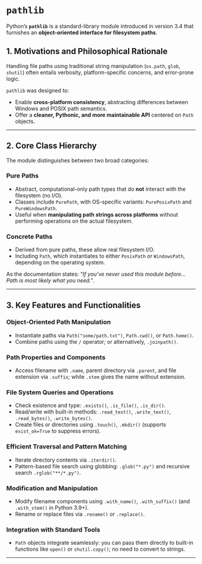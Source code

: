 # `pathlib`

Python’s **`pathlib`** is a standard-library module introduced in version 3.4 that furnishes an **object-oriented interface for filesystem paths**.

## 1. Motivations and Philosophical Rationale

Handling file paths using traditional string manipulation (`os.path`, `glob`, `shutil`) often entails verbosity, platform-specific concerns, and error-prone logic.

`pathlib` was designed to:

* Enable **cross-platform consistency**, abstracting differences between Windows and POSIX path semantics.
* Offer a **cleaner, Pythonic, and more maintainable API** centered on `Path` objects.

---

## 2. Core Class Hierarchy

The module distinguishes between two broad categories:

### Pure Paths

* Abstract, computational-only path types that do **not** interact with the filesystem (no I/O).
* Classes include `PurePath`, with OS-specific variants: `PurePosixPath` and `PureWindowsPath`.
* Useful when **manipulating path strings across platforms** without performing operations on the actual filesystem.

### Concrete Paths

* Derived from pure paths, these allow real filesystem I/O.
* Including `Path`, which instantiates to either `PosixPath` or `WindowsPath`, depending on the operating system.

As the documentation states: *"If you’ve never used this module before... Path is most likely what you need."*.

---

## 3. Key Features and Functionalities

### Object-Oriented Path Manipulation

* Instantiate paths via `Path("some/path.txt")`, `Path.cwd()`, or `Path.home()`.
* Combine paths using the `/` operator; or alternatively, `.joinpath()`.

### Path Properties and Components

* Access filename with `.name`, parent directory via `.parent`, and file extension via `.suffix`; while `.stem` gives the name without extension.

### File System Queries and Operations

* Check existence and type: `.exists()`, `.is_file()`, `.is_dir()`.
* Read/write with built-in methods: `.read_text()`, `.write_text()`, `.read_bytes()`, `.write_bytes()`.
* Create files or directories using `.touch()`, `.mkdir()` (supports `exist_ok=True` to suppress errors).

### Efficient Traversal and Pattern Matching

* Iterate directory contents via `.iterdir()`.
* Pattern-based file search using globbing: `.glob("*.py")` and recursive search `.rglob("**/*.py")`.

### Modification and Manipulation

* Modify filename components using `.with_name()`, `.with_suffix()` (and `.with_stem()` in Python 3.9+).
* Rename or replace files via `.rename()` or `.replace()`.

### Integration with Standard Tools

* `Path` objects integrate seamlessly: you can pass them directly to built-in functions like `open()` or `shutil.copy()`; no need to convert to strings.

---
